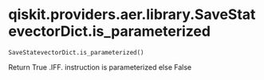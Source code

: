 # qiskit.providers.aer.library.SaveStatevectorDict.is\_parameterized

`SaveStatevectorDict.is_parameterized()`

Return True .IFF. instruction is parameterized else False
